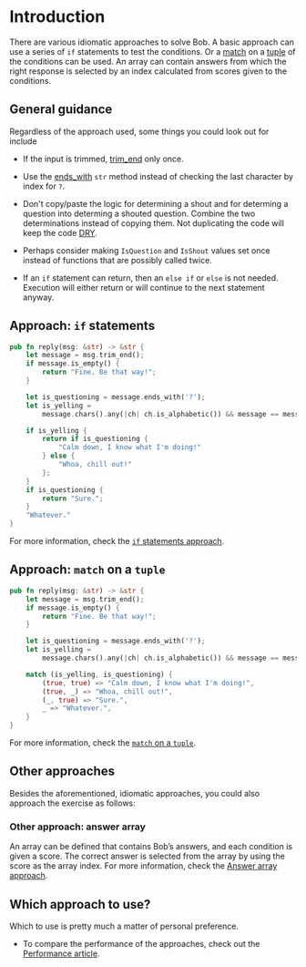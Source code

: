 # Introduction

There are various idiomatic approaches to solve Bob.
A basic approach can use a series of `if` statements to test the conditions.
Or a [match][match] on a [tuple][tuple] of the conditions can be used.
An array can contain answers from which the right response is selected by an index calculated from scores given to the conditions.

## General guidance

Regardless of the approach used, some things you could look out for include

- If the input is trimmed, [trim_end][trim-end] only once.

- Use the [ends_with][ends-with] `str` method instead of checking the last character by index for `?`.

- Don't copy/paste the logic for determining a shout and for determing a question into determing a shouted question.
Combine the two determinations instead of copying them.
Not duplicating the code will keep the code [DRY][dry].

- Perhaps consider making `IsQuestion` and `IsShout` values set once instead of functions that are possibly called twice.

- If an `if` statement can return, then an `else if` or `else` is not needed.
Execution will either return or will continue to the next statement anyway.

## Approach: `if` statements

```rust
pub fn reply(msg: &str) -> &str {
    let message = msg.trim_end();
    if message.is_empty() {
        return "Fine. Be that way!";
    }

    let is_questioning = message.ends_with('?');
    let is_yelling =
        message.chars().any(|ch| ch.is_alphabetic()) && message == message.to_uppercase();

    if is_yelling {
        return if is_questioning {
            "Calm down, I know what I'm doing!"
        } else {
            "Whoa, chill out!"
        };
    }
    if is_questioning {
        return "Sure.";
    }
    "Whatever."
}
```

For more information, check the [`if` statements approach][approach-if].

## Approach: `match` on a `tuple`

```rust
pub fn reply(msg: &str) -> &str {
    let message = msg.trim_end();
    if message.is_empty() {
        return "Fine. Be that way!";
    }

    let is_questioning = message.ends_with('?');
    let is_yelling =
        message.chars().any(|ch| ch.is_alphabetic()) && message == message.to_uppercase();

    match (is_yelling, is_questioning) {
        (true, true) => "Calm down, I know what I'm doing!",
        (true, _) => "Whoa, chill out!",
        (_, true) => "Sure.",
        _ => "Whatever.",
    }
}
```

For more information, check the [`match` on a `tuple`][approach-match].

## Other approaches

Besides the aforementioned, idiomatic approaches, you could also approach the exercise as follows:

### Other approach: answer array

An array can be defined that contains Bob’s answers, and each condition is given a score.
The correct answer is selected from the array by using the score as the array index.
For more information, check the [Answer array approach][approach-answer-array].

## Which approach to use?

Which to use is pretty much a matter of personal preference.

- To compare the performance of the approaches, check out the [Performance article][article-performance].

[trim-end]: https://doc.rust-lang.org/std/string/struct.String.html#method.trim_end
[ends-with]: https://doc.rust-lang.org/std/primitive.str.html#method.ends_with
[match]: https://doc.rust-lang.org/rust-by-example/flow_control/match.html
[tuple]: https://doc.rust-lang.org/rust-by-example/primitives/tuples.html
[dry]: https://en.wikipedia.org/wiki/Don%27t_repeat_yourself
[approach-if]: https://exercism.org/tracks/rust/exercises/bob/approaches/if-statements
[approach-match]: https://exercism.org/tracks/rust/exercises/bob/approaches/match-on-tuple
[approach-answer-array]: https://exercism.org/tracks/rust/exercises/bob/approaches/answer-array
[article-performance]: https://exercism.org/tracks/rust/exercises/bob/articles/performance
